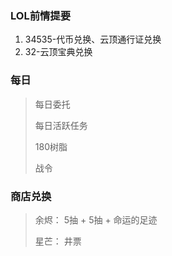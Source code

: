 ### LOL前情提要

1. 34535-代币兑换、云顶通行证兑换
2. 32-云顶宝典兑换



### 每日

> 每日委托
>
> 每日活跃任务
>
> 180树脂
>
> 战令

### 商店兑换

> 余烬： 5抽 + 5抽 + 命运的足迹
>
> 星芒： 井票